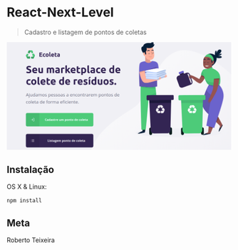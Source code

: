 # React-Next-Level
> Cadastro e listagem de pontos de coletas

![Screenshot](https://github.com/robertojrtt/React-Next-Level/blob/master/Screenshot.png)


## Instalação

OS X & Linux:

```sh
npm install 
```

## Meta

Roberto Teixeira 



